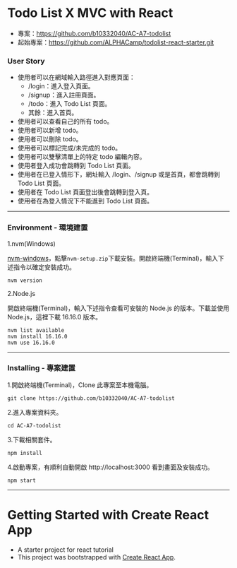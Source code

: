 # Todo List X MVC with React

- 專案：https://github.com/b10332040/AC-A7-todolist
- 起始專案：https://github.com/ALPHACamp/todolist-react-starter.git

### User Story

- 使用者可以在網域輸入路徑進入對應頁面：
  - /login：進入登入頁面。
  - /signup：進入註冊頁面。
  - /todo：進入 Todo List 頁面。
  - 其餘：進入首頁。
- 使用者可以查看自己的所有 todo。
- 使用者可以新增 todo。
- 使用者可以刪除 todo。
- 使用者可以標記完成/未完成的 todo。
- 使用者可以雙擊清單上的特定 todo 編輯內容。
- 使用者登入成功會跳轉到 Todo List 頁面。
- 使用者在已登入情形下，網址輸入 /login、/signup 或是首頁，都會跳轉到 Todo List 頁面。
- 使用者在 Todo List 頁面登出後會跳轉到登入頁。
- 使用者在為登入情況下不能進到 Todo List 頁面。

---

### Environment - 環境建置

1.nvm(Windows)

[nvm-windows](https://github.com/coreybutler/nvm-windows/releases)，點擊`nvm-setup.zip`下載安裝。開啟終端機(Terminal)，輸入下述指令以確定安裝成功。

```
nvm version
```

2.Node.js

開啟終端機(Terminal)，輸入下述指令查看可安裝的 Node.js 的版本。下載並使用 Node.js，這裡下載 16.16.0 版本。

```
nvm list available
nvm install 16.16.0
nvm use 16.16.0
```

---

### Installing - 專案建置

1.開啟終端機(Terminal)，Clone 此專案至本機電腦。

```
git clone https://github.com/b10332040/AC-A7-todolist
```

2.進入專案資料夾。

```
cd AC-A7-todolist
```

3.下載相關套件。

```
npm install
```

4.啟動專案，有順利自動開啟 http://localhost:3000 看到畫面及安裝成功。

```
npm start
```

---

# Getting Started with Create React App

- A starter project for react tutorial
- This project was bootstrapped with [Create React App](https://github.com/facebook/create-react-app).
